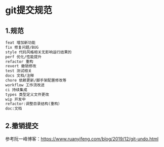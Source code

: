 # git提交规范

## 1.规范

```markdown
feat 增加新功能
fix 修复问题/BUG
style 代码风格相关无影响运行结果的
perf 优化/性能提升
refactor 重构
revert 撤销修改
test 测试相关
docs 文档/注释
chore 依赖更新/脚手架配置修改等
workflow 工作流改进
ci 持续集成
types 类型定义文件更改
wip 开发中
refactor:调整目录结构(重构）
doc:文档

```

## 2.撤销提交

参考阮一峰博客：<https://www.ruanyifeng.com/blog/2019/12/git-undo.html>